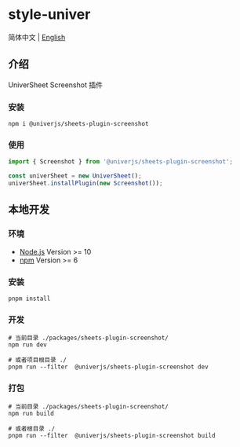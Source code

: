 # style-univer

简体中文 | [English](./README.md)

## 介绍

UniverSheet Screenshot 插件

### 安装

```shell
npm i @univerjs/sheets-plugin-screenshot
```

### 使用

```js
import { Screenshot } from '@univerjs/sheets-plugin-screenshot';

const univerSheet = new UniverSheet();
univerSheet.installPlugin(new Screenshot());
```

## 本地开发

### 环境

-   [Node.js](https://nodejs.org/en/) Version >= 10
-   [npm](https://www.npmjs.com/) Version >= 6

### 安装

```
pnpm install
```

### 开发

```
# 当前目录 ./packages/sheets-plugin-screenshot/
npm run dev

# 或者项目根目录 ./
pnpm run --filter  @univerjs/sheets-plugin-screenshot dev
```

### 打包

```
# 当前目录 ./packages/sheets-plugin-screenshot/
npm run build

# 或者根目录 ./
pnpm run --filter  @univerjs/sheets-plugin-screenshot build
```
